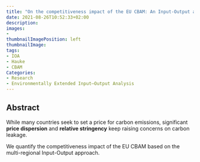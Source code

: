 ```yaml
---
title: "On the competitiveness impact of the EU CBAM: An Input-Output approach"
date: 2021-08-26T10:52:33+02:00
description:
images:
-
thumbnailImagePosition: left
thumbnailImage:
tags:
- IOA
- Hauke
- CBAM
Categories:
- Research
- Environmentally Extended Input–Output Analysis
---
```

## Abstract

While many countries seek to set a price for carbon emissions,
significant **price dispersion** and **relative stringency** keep raising concerns on carbon leakage.

We quantify the competitiveness impact of the EU CBAM based on the multi-regional Input-Output approach.
